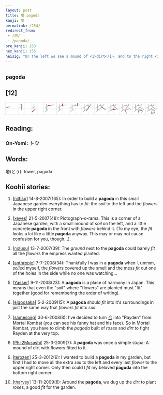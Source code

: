 ```yaml
---
layout: post
title: 塔 pagoda
kanji: 塔
permalink: /254/
redirect_from:
 - /塔/
 - /pagoda/
pre_kanji: 253
nex_kanji: 255
heisig: "On the left we see a mound of <i>dirt</i>, and to the right <i>flowers</i> made to <i>fit</i> together. The two sides combine to create a great <b>pagoda</b> made of <i>dirt</i>, with <i>flowers</i> by the tens of thousands <i>fitted</i> together for the roofing of each of the layers. Be sure to put yourself in the scene and <i>fit</i> a few of the <i>flowers</i> in place yourself so that the image works its way into memory with full force."
---
```


## `pagoda`

## [12]

<div class="stroke"><img src="../images/E5A194.png" /></div>

## Reading:

### On-Yomi: トウ

## Words:

塔(とう): tower, pagoda

## Koohii stories:

1) [<a href="http://kanji.koohii.com/profile/nilfisq">nilfisq</a>] 14-8-2007(165): In order to build a<strong> pagoda</strong> in this small Japanese garden everything has to <em>fit</em>: the <em>soil</em> to the left and the <em>flowers</em> in the upper right corner. 

2) [<a href="http://kanji.koohii.com/profile/xeyes">xeyes</a>] 21-5-2007(48): Pictograph-o-rama. This is a corner of a Japanese garden, with a small mound of <em>soil</em> on the left, and a little concrete<strong> pagoda</strong> in the front with <em>flowers</em> behind it. (To my eye, the <em>fit</em> looks a lot like a little<strong> pagoda</strong> anyway. This may or may not cause confusion for you, though...). 

3) [<a href="http://kanji.koohii.com/profile/nolusu">nolusu</a>] 13-7-2007(39): The <em>ground</em> next to the<strong> pagoda</strong> could barely <em>fit</em> all the <em>flowers</em> the empress wanted planted. 

4) [<a href="http://kanji.koohii.com/profile/anthropic">anthropic</a>] 7-7-2008(34): Thankfully I was in a <strong>pagoda</strong> when I, ummm, <em>soil</em>ed myself, the <em>flowers</em> covered up the smell and the mess <em>fit</em> out one of the holes in the side while no one was watching... 

5) [<a href="http://kanji.koohii.com/profile/Yasser">Yasser</a>] 9-11-2008(23): A<strong> pagoda</strong> is a place of harmony in Japan. This means that even the &quot;soil&quot; where &quot;flowers&quot; are planted must &quot;fit&quot; together (good for remembering the order of writing). 

6) [<a href="http://kanji.koohii.com/profile/eigoosaka">eigoosaka</a>] 5-2-2009(15): A<strong> pagoda</strong> should <em>fit</em> into it&#039;s surroundings in just the same way that <em>flowers</em> <em>fit</em> into <em>soil</em>. 

7) [<a href="http://kanji.koohii.com/profile/samesong">samesong</a>] 30-6-2008(8): I&#039;ve decided to turn   <a href="http://jisho.org/kanji/details/合">合</a>   into &quot;Rayden&quot; from Mortal Kombat (you can see his funny hat and his face). So in Mortal Kombat, you have to climb the <em>pagoda</em> built of <em>roses</em> and <em>dirt</em> to fight Rayden at the very top. 

8) [<a href="http://kanji.koohii.com/profile/Phil2Musashi">Phil2Musashi</a>] 25-3-2009(7): A<strong> pagoda</strong> was once a simple stupa: A mound of dirt with flowers fitted to it. 

9) [<a href="http://kanji.koohii.com/profile/terozen">terozen</a>] 25-3-2012(6): I wanted to build a <strong>pagoda</strong> in my garden, but first I had to move all the extra <em>soil</em> to the left and every last <em>flower</em> to the upper right corner. Only then could I <em>fit</em> my beloved <strong>pagoda</strong> into the bottom right corner. 

10) [<a href="http://kanji.koohii.com/profile/tharvey">tharvey</a>] 13-11-2009(6): Around the<strong> pagoda</strong>, we dug up the <em>dirt</em> to plant <em>rose</em>s, a good <em>fit</em> for the garden. 
